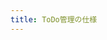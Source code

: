 ```yaml
---
title: ToDo管理の仕様
---
```


<!-- TODO 既に使用については説明している為、重複する内容は割愛する。
もし割愛した結果、記載することがない場合は、リンクを記載する -->
